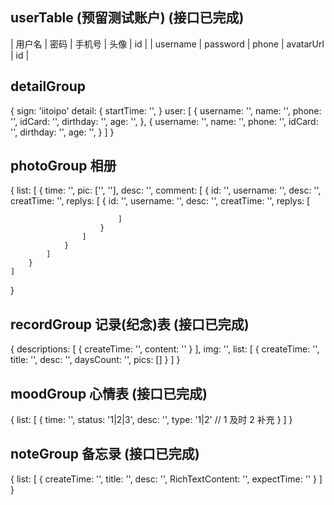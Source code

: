 ## userTable (预留测试账户) (接口已完成)
| 用户名   | 密码 | 手机号 | 头像 | id |
| username | password | phone | avatarUrl | id |


## detailGroup
{
    sign: 'iitoipo'
    detail: {
        startTime: '',
    }
    user: [
        {
            username: '',
            name: '',
            phone: '',
            idCard: '',
            dirthday: '',
            age: '',
        },
        {
            username: '',
            name: '',
            phone: '',
            idCard: '',
            dirthday: '',
            age: '',
        }
    ]
}

## photoGroup 相册
{
    list: [
        {
            time: '',
            pic: ['', ''],
            desc: '',
            comment: [
                {
                    id: '',
                    username: '',
                    desc: '',
                    creatTime: '',
                    replys: [
                        {
                            id: '',
                            username: '',
                            desc: '',
                            creatTime: '',
                            replys: [
                                
                            ]
                        }
                    ]
                }
            ]
        }
    ]
}

## recordGroup 记录(纪念)表 (接口已完成)
{
    descriptions: [
        { createTime: '', content: '' }
    ],
    img: '',
    list: [
        {
            createTime: '',
            title: '',
            desc: '',
            daysCount: '',
            pics: []
        }
    ]
}

## moodGroup 心情表 (接口已完成)
{
    list: [
        {
            time: '',
            status: '1|2|3',
            desc: '',
            type: '1|2' // 1 及时 2 补充
        }
    ]
}

## noteGroup 备忘录 (接口已完成)
{
    list: [
        {
            createTime: '',
            title: '',
            desc: '',
            RichTextContent: '',
            expectTime: ''
        }
    ]
}